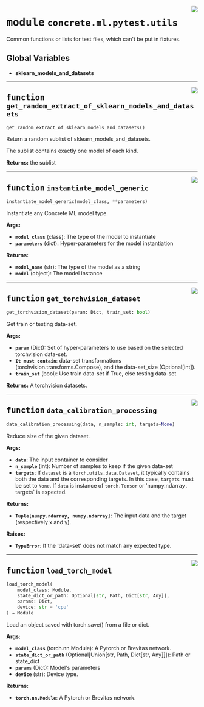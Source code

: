 <!-- markdownlint-disable -->

<a href="https://github.com/zama-ai/concrete-ml-internal/tree/release/1.0.x/src/concrete/ml/pytest/utils.py#L0"><img align="right" style="float:right;" src="https://img.shields.io/badge/-source-cccccc?style=flat-square"></a>

# <kbd>module</kbd> `concrete.ml.pytest.utils`

Common functions or lists for test files, which can't be put in fixtures.

## **Global Variables**

- **sklearn_models_and_datasets**

______________________________________________________________________

<a href="https://github.com/zama-ai/concrete-ml-internal/tree/release/1.0.x/src/concrete/ml/pytest/utils.py#L117"><img align="right" style="float:right;" src="https://img.shields.io/badge/-source-cccccc?style=flat-square"></a>

## <kbd>function</kbd> `get_random_extract_of_sklearn_models_and_datasets`

```python
get_random_extract_of_sklearn_models_and_datasets()
```

Return a random sublist of sklearn_models_and_datasets.

The sublist contains exactly one model of each kind.

**Returns:**
the sublist

______________________________________________________________________

<a href="https://github.com/zama-ai/concrete-ml-internal/tree/release/1.0.x/src/concrete/ml/pytest/utils.py#L145"><img align="right" style="float:right;" src="https://img.shields.io/badge/-source-cccccc?style=flat-square"></a>

## <kbd>function</kbd> `instantiate_model_generic`

```python
instantiate_model_generic(model_class, **parameters)
```

Instantiate any Concrete ML model type.

**Args:**

- <b>`model_class`</b> (class):  The type of the model to instantiate
- <b>`parameters`</b> (dict):  Hyper-parameters for the model instantiation

**Returns:**

- <b>`model_name`</b> (str):  The type of the model as a string
- <b>`model`</b> (object):  The model instance

______________________________________________________________________

<a href="https://github.com/zama-ai/concrete-ml-internal/tree/release/1.0.x/src/concrete/ml/pytest/utils.py#L184"><img align="right" style="float:right;" src="https://img.shields.io/badge/-source-cccccc?style=flat-square"></a>

## <kbd>function</kbd> `get_torchvision_dataset`

```python
get_torchvision_dataset(param: Dict, train_set: bool)
```

Get train or testing data-set.

**Args:**

- <b>`param`</b> (Dict):  Set of hyper-parameters to use based on the selected torchvision data-set.
- <b>`It must contain`</b>:  data-set transformations (torchvision.transforms.Compose), and the data-set_size (Optional\[int\]).
- <b>`train_set`</b> (bool):  Use train data-set if True, else testing data-set

**Returns:**
A torchvision datasets.

______________________________________________________________________

<a href="https://github.com/zama-ai/concrete-ml-internal/tree/release/1.0.x/src/concrete/ml/pytest/utils.py#L212"><img align="right" style="float:right;" src="https://img.shields.io/badge/-source-cccccc?style=flat-square"></a>

## <kbd>function</kbd> `data_calibration_processing`

```python
data_calibration_processing(data, n_sample: int, targets=None)
```

Reduce size of the given dataset.

**Args:**

- <b>`data`</b>:  The input container to consider
- <b>`n_sample`</b> (int):  Number of samples to keep if the given data-set
- <b>`targets`</b>:  If `dataset` is a `torch.utils.data.Dataset`, it typically contains both the data  and the corresponding targets. In this case, `targets` must be set to `None`.  If `data` is instance of `torch.Tensor` or 'numpy.ndarray`, `targets\` is expected.

**Returns:**

- <b>`Tuple[numpy.ndarray, numpy.ndarray]`</b>:  The input data and the target (respectively x and y).

**Raises:**

- <b>`TypeError`</b>:  If the 'data-set' does not match any expected type.

______________________________________________________________________

<a href="https://github.com/zama-ai/concrete-ml-internal/tree/release/1.0.x/src/concrete/ml/pytest/utils.py#L264"><img align="right" style="float:right;" src="https://img.shields.io/badge/-source-cccccc?style=flat-square"></a>

## <kbd>function</kbd> `load_torch_model`

```python
load_torch_model(
    model_class: Module,
    state_dict_or_path: Optional[str, Path, Dict[str, Any]],
    params: Dict,
    device: str = 'cpu'
) → Module
```

Load an object saved with torch.save() from a file or dict.

**Args:**

- <b>`model_class`</b> (torch.nn.Module):  A Pytorch or Brevitas network.
- <b>`state_dict_or_path`</b> (Optional\[Union\[str, Path, Dict\[str, Any\]\]\]):  Path or state_dict
- <b>`params`</b> (Dict):  Model's parameters
- <b>`device`</b> (str):   Device type.

**Returns:**

- <b>`torch.nn.Module`</b>:  A Pytorch or Brevitas network.
